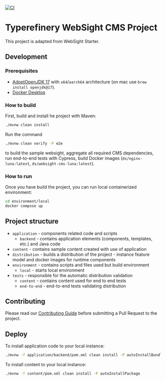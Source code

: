 [![CI](https://github.com/typerefinery-ai/typerefinery-websight/actions/workflows/ci.yml/badge.svg?branch=main)](https://github.com/typerefinery-ai/typerefinery-websight/actions/workflows/ci.yml)

# Typerefinery WebSight CMS Project

This project is adapted from WebSight Starter.

## Development

### Prerequisites

- [AdoptOpenJDK 17](https://adoptium.net/) with `x64`/`aarch64` architecture (on mac use `brew install openjdk@17`).
- [Docker Desktop](https://www.docker.com/products/docker-desktop/)

### How to build

First, build and install he project with Maven:

```bash
./mvnw clean install
```

Run the command

```bash
./mvnw clean verify -P e2e
```

to build the sample websight, aggregate all required CMS dependencies, run end-to-end tests with Cypress, build Docker images (`ds/nginx-luna:latest`, `ds/websight-cms-luna:latest`).

### How to run

Once you have build the project, you can run local containerized environment:

```bash
cd environment/local
docker compose up
```

## Project structure

- `application` - components related code and scripts
    - `backend` - contains application elements (components, templates, etc.) and Java code
- `content` - contains sample content created with use of application
- `distribution` - builds a distribution of the project - instance feature model and docker images for runtime components
- `environment` - contains scripts and files used but build environment
    - `local` - starts local environment
- `tests` - responsible for the automatic distribution validation
    - `content` - contains content used for end to end tests
    - `end-to-end` - end-to-end tests validating distribution

## Contributing
Please read our [Contributing Guide](./CONTRIBUTING.md) before submitting a Pull Request to the project.

## Deploy

To install application code to your local instance:

```bash
./mvnw -f application/backend/pom.xml clean install -P autoInstallBundle
```

To install content to your local instance:

```bash
./mvnw -f content/pom.xml clean install -P autoInstallPackage
```
